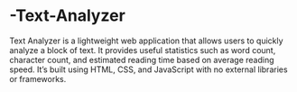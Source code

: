 # -Text-Analyzer
Text Analyzer is a lightweight web application that allows users to quickly analyze a block of text. It provides useful statistics such as word count, character count, and estimated reading time based on average reading speed. It’s built using HTML, CSS, and JavaScript with no external libraries or frameworks.

